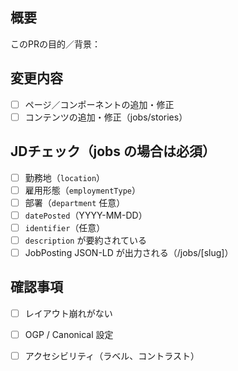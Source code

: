 ## 概要

このPRの目的／背景：

## 変更内容

- [ ] ページ／コンポーネントの追加・修正
- [ ] コンテンツの追加・修正（jobs/stories）

## JDチェック（jobs の場合は必須）

- [ ] 勤務地（`location`）
- [ ] 雇用形態（`employmentType`）
- [ ] 部署（`department` 任意）
- [ ] `datePosted`（YYYY-MM-DD）
- [ ] `identifier`（任意）
- [ ] `description` が要約されている
- [ ] JobPosting JSON-LD が出力される（/jobs/[slug]）

## 確認事項

- [ ] レイアウト崩れがない
- [ ] OGP / Canonical 設定
- [ ] アクセシビリティ（ラベル、コントラスト）


